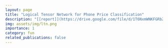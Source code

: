 ```yaml
---
layout: page
title: "Logical Tensor Network for Phone Price Classification"
description: "[[report]](https://drive.google.com/file/d/1T6NxmWNKFGRbZOt0wwoDwmzLDbaOqDAL/view?usp=sharing)"
img: assets/img/ltn.png
importance: 1
category: fun
related_publications: false
---
```


